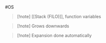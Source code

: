 #OS 
>[!note] [[Stack (FILO)]], function variables

>[!note] Grows downwards

>[!note] Expansion done automatically